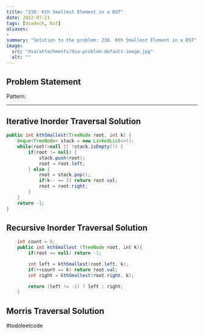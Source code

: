 ```yaml
---
title: "230. Kth Smallest Element in a BST"
date: 2022-07-21
tags: [dsadeck, bst]
aliases:
- 
summary: "Solution to the problem: 230. Kth Smallest Element in a BST"
image:
  src: "dsa/attachments/dsa-problem-default-image.jpg"
  alt: ""
---
```


## Problem Statement


Pattern: 

---

## Iterative Inorder Traversal Solution
``` java
public int kthSmallest(TreeNode root, int k) {
	Deque<TreeNode> stack = new LinkedList<>();
	while(root!=null || !stack.isEmpty()) {
		if(root != null) {
			stack.push(root);
			root = root.left;
		} else {
			root = stack.pop();
			if(k-- == 1) return root.val;
			root = root.right;
		}
	}
	return -1; 
}
```

## Recursive Inorder Traversal Solution
``` java
    int count = 0;
    public int kthSmallest (TreeNode root, int k){
        if(root == null) return -1;

        int left = kthSmallest(root.left, k);
        if(++count == k) return root.val;
        int right = kthSmallest(root.right, k);

        return (left != -1) ? left : right;
    }
```


## Morris Traversal Solution
#todoleetcode 
